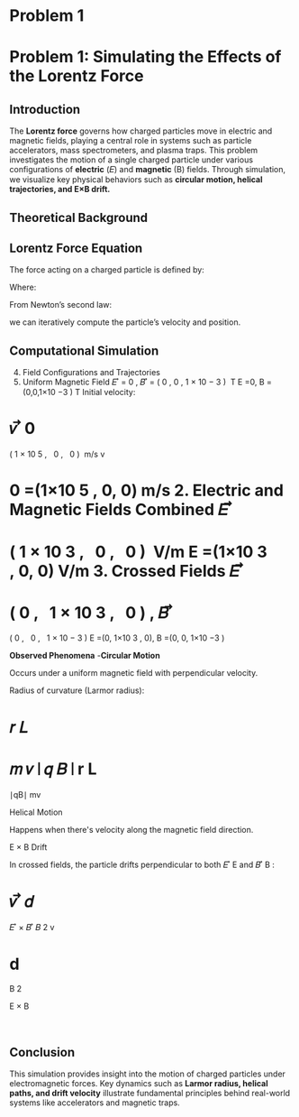 # Problem 1
# **Problem 1: Simulating the Effects of the Lorentz Force**  


## **Introduction**
The **Lorentz force** governs how charged particles move in electric and magnetic fields, playing a central role in systems such as particle accelerators, mass spectrometers, and plasma traps.
This problem investigates the motion of a single charged particle under various configurations of **electric** (𝐸) and **magnetic** (B) fields.
Through simulation, we visualize key physical behaviors such as **circular motion, helical trajectories, and E×B drift.**



## **Theoretical Background**
## Lorentz Force Equation
The force acting on a charged particle is defined by:


Where:



From Newton’s second law:


we can iteratively compute the particle’s velocity and position.

## **Computational Simulation**



4. Field Configurations and Trajectories
1. Uniform Magnetic Field
𝐸
⃗
=
0
,
𝐵
⃗
=
(
0
,
0
,
1
×
10
−
3
)
 T
E
 =0, 
B
 =(0,0,1×10 
−3
 ) T
Initial velocity:

𝑣
⃗
0
=
(
1
×
10
5
,
 
0
,
 
0
)
 m/s
v
  
0
​
 =(1×10 
5
 , 0, 0) m/s
2. Electric and Magnetic Fields Combined
𝐸
⃗
=
(
1
×
10
3
,
 
0
,
 
0
)
 V/m
E
 =(1×10 
3
 , 0, 0) V/m
3. Crossed Fields
𝐸
⃗
=
(
0
,
 
1
×
10
3
,
 
0
)
,
𝐵
⃗
=
(
0
,
 
0
,
 
1
×
10
−
3
)
E
 =(0, 1×10 
3
 , 0), 
B
 =(0, 0, 1×10 
−3
 )



**Observed Phenomena**
-**Circular Motion**

 Occurs under a uniform magnetic field with perpendicular velocity.

 Radius of curvature (Larmor radius):

𝑟
𝐿
=
𝑚
𝑣
∣
𝑞
𝐵
∣
r 
L
​
 = 
∣qB∣
mv
​
 
Helical Motion

Happens when there's velocity along the magnetic field direction.

E × B Drift

In crossed fields, the particle drifts perpendicular to both 
𝐸
⃗
E
  and 
𝐵
⃗
B
 :

𝑣
⃗
𝑑
=
𝐸
⃗
×
𝐵
⃗
𝐵
2
v
  
d
​
 = 
B 
2
 
E
 × 
B
 
​
 
## **Conclusion**
This simulation provides insight into the motion of charged particles under electromagnetic forces.
Key dynamics such as **Larmor radius, helical paths, and drift velocity** illustrate fundamental principles behind real-world systems like accelerators and magnetic traps.

